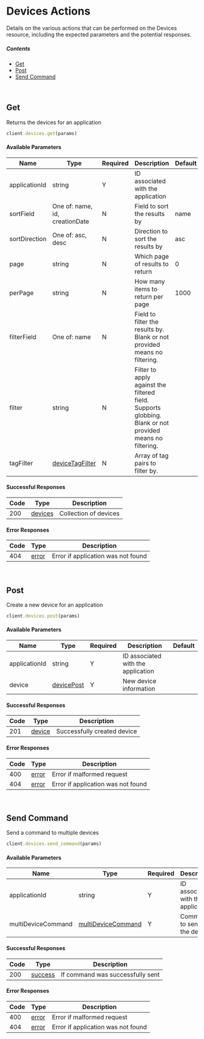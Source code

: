 # Devices Actions

Details on the various actions that can be performed on the
Devices resource, including the expected
parameters and the potential responses.

##### Contents

*   [Get](#get)
*   [Post](#post)
*   [Send Command](#send-command)

<br/>

## Get

Returns the devices for an application

```ruby
client.devices.get(params)
```

#### Available Parameters

| Name | Type | Required | Description | Default |
| ---- | ---- | -------- | ----------- | ------- |
| applicationId | string | Y | ID associated with the application |  |
| sortField | One of: name, id, creationDate | N | Field to sort the results by | name |
| sortDirection | One of: asc, desc | N | Direction to sort the results by | asc |
| page | string | N | Which page of results to return | 0 |
| perPage | string | N | How many items to return per page | 1000 |
| filterField | One of: name | N | Field to filter the results by. Blank or not provided means no filtering. |  |
| filter | string | N | Filter to apply against the filtered field. Supports globbing. Blank or not provided means no filtering. |  |
| tagFilter | [deviceTagFilter](_schemas.md#devicetagfilter) | N | Array of tag pairs to filter by. |  |

#### Successful Responses

| Code | Type | Description |
| ---- | ---- | ----------- |
| 200 | [devices](_schemas.md#devices) | Collection of devices |

#### Error Responses

| Code | Type | Description |
| ---- | ---- | ----------- |
| 404 | [error](_schemas.md#error) | Error if application was not found |

<br/>

## Post

Create a new device for an application

```ruby
client.devices.post(params)
```

#### Available Parameters

| Name | Type | Required | Description | Default |
| ---- | ---- | -------- | ----------- | ------- |
| applicationId | string | Y | ID associated with the application |  |
| device | [devicePost](_schemas.md#devicepost) | Y | New device information |  |

#### Successful Responses

| Code | Type | Description |
| ---- | ---- | ----------- |
| 201 | [device](_schemas.md#device) | Successfully created device |

#### Error Responses

| Code | Type | Description |
| ---- | ---- | ----------- |
| 400 | [error](_schemas.md#error) | Error if malformed request |
| 404 | [error](_schemas.md#error) | Error if application was not found |

<br/>

## Send Command

Send a command to multiple devices

```ruby
client.devices.send_command(params)
```

#### Available Parameters

| Name | Type | Required | Description | Default |
| ---- | ---- | -------- | ----------- | ------- |
| applicationId | string | Y | ID associated with the application |  |
| multiDeviceCommand | [multiDeviceCommand](_schemas.md#multidevicecommand) | Y | Command to send to the device |  |

#### Successful Responses

| Code | Type | Description |
| ---- | ---- | ----------- |
| 200 | [success](_schemas.md#success) | If command was successfully sent |

#### Error Responses

| Code | Type | Description |
| ---- | ---- | ----------- |
| 400 | [error](_schemas.md#error) | Error if malformed request |
| 404 | [error](_schemas.md#error) | Error if application was not found |
